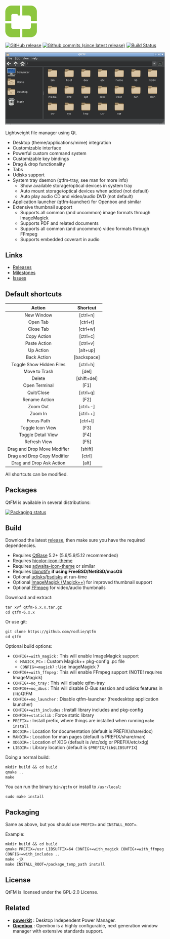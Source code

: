 <p align="left"><img src="share/hicolor/scalable/apps/qtfm.svg" alt="QList" height="100px"></p>

[![GitHub release](https://img.shields.io/github/release/rodlie/qtfm.svg)](https://github.com/rodlie/qtfm/releases)
[![Github commits (since latest release)](https://img.shields.io/github/commits-since/rodlie/qtfm/latest.svg)](https://github.com/rodlie/qtfm)
[![Build Status](https://travis-ci.org/rodlie/qtfm.svg?branch=master)](https://travis-ci.org/rodlie/qtfm)

![screenshot1](docs/screenshot.png)

Lightweight file manager using Qt.

  * Desktop (theme/applications/mime) integration
  * Customizable interface
  * Powerful custom command system
  * Customizable key bindings
  * Drag & drop functionality
  * Tabs
  * Udisks support
  * System tray daemon (qtfm-tray, see man for more info)
    * Show available storage/optical devices in system tray
    * Auto mount storage/optical devices when added (not default)
    * Auto play audio CD and video/audio DVD (not default)
  * Application launcher (qtfm-launcher) for Openbox and similar
  * Extensive thumbnail support
    * Supports all common (and uncommon) image formats through ImageMagick
    * Supports PDF and related documents
    * Supports all common (and uncommon) video formats through FFmpeg
    * Supports embedded coverart in audio

## Links

 * [Releases](https://github.com/rodlie/qtfm/releases)
 * [Milestones](https://github.com/rodlie/qtfm/milestones)
 * [Issues](https://github.com/rodlie/qtfm/issues)

## Default shortcuts

| Action                      | Shortcut    |
|:---------------------------:|:-----------:|
| New Window                  | [ctrl+n]    |
| Open Tab                    | [ctrl+t]    |
| Close Tab                   | [ctrl+w]    |
| Copy Action                 | [ctrl+c]    |
| Paste Action                | [ctrl+v]    |
| Up Action                   | [alt+up]    |
| Back Action                 | [backspace] |
| Toggle Show Hidden Files    | [ctrl+h]    |
| Move to Trash               | [del]       |
| Delete                      | [shift+del] |
| Open Terminal               | [F1]        |
| Quit/Close                  | [ctrl+q]    |
| Rename Action               | [F2]        |
| Zoom Out                    | [ctrl+-]    |
| Zoom In                     | [ctrl++]    |
| Focus Path                  | [ctrl+l]    |
| Toggle Icon View            | [F3]        |
| Toggle Detail View          | [F4]        |
| Refresh View                | [F5]        |
| Drag and Drop Move Modifier | [shift]     |
| Drag and Drop Copy Modifier | [ctrl]      |
| Drag and Drop Ask Action    | [alt]       |

All shortcuts can be modified.

## Packages

QtFM is available in several distributions:

[![Packaging status](https://repology.org/badge/vertical-allrepos/qtfm.svg)](https://repology.org/metapackage/qtfm)

## Build

Download the latest [release](https://github.com/rodlie/qtfm/releases), then make sure you have the required dependencies.

* Requires [QtBase](http://qt.io) 5.2+ (5.6/5.9/5.12 recommended)
* Requires [hicolor-icon-theme](https://www.freedesktop.org/wiki/Software/icon-theme/)
* Requires [adwaita-icon-theme](https://github.com/GNOME/adwaita-icon-theme) or similar
* Requires [libinotify](https://github.com/libinotify-kqueue/libinotify-kqueue) **if using FreeBSD/NetBSD/macOS**
* Optional [udisks](https://www.freedesktop.org/wiki/Software/udisks/)/[bsdisks](https://www.freshports.org/sysutils/bsdisks/) at run-time
* Optional [ImageMagick (Magick++)](http://imagemagick.org) for improved thumbnail support
* Optional [FFmpeg](https://ffmpeg.org) for video/audio thumbnails

Download and extract:
```
tar xvf qtfm-6.x.x.tar.gz
cd qtfm-6.x.x
```

Or use git:
```
git clone https://github.com/rodlie/qtfm
cd qtfm
```
Optional build options:

 * ``CONFIG+=with_magick`` : This will enable ImageMagick support
   * ``MAGICK_PC=`` : Custom Magick++ pkg-config .pc file
   * ``CONFIG+=magick7`` : Use ImageMagick 7
 * ``CONFIG+=with_ffmpeg`` : This will enable FFmpeg support (NOTE! requires ImageMagick)
 * ``CONFIG+=no_tray`` : This will disable qtfm-tray
 * ``CONFIG+=no_dbus`` : This will disable D-Bus session and udisks features in (lib)QtFM
 * ``CONFIG+=no_launcher`` : Disable qtfm-launcher (freedesktop application launcher)
 * ``CONFIG+=with_includes`` : Install library includes and pkg-config
 * ``CONFIG+=staticlib`` : Force static library
 * ``PREFIX=`` : Install prefix, where things are installed when running ``make install``
 * ``DOCDIR=`` : Location for documentation (default is PREFIX/share/doc)
 * ``MANDIR=`` : Location for man pages (default is PREFIX/share/man)
 * ``XDGDIR=`` : Location of XDG (default is /etc/xdg or PREFIX/etc/xdg)
 * ``LIBDIR=`` : Library location (default is ``$PREFIX/lib$LIBSUFFIX``)


Doing a normal build:
```
mkdir build && cd build
qmake ..
make
```

You can run the binary ``bin/qtfm`` or install to ``/usr/local``:
```
sudo make install
```

## Packaging

Same as above, but you should use ``PREFIX=`` and ``INSTALL_ROOT=``.

Example:

```
mkdir build && cd build
qmake PREFIX=/usr LIBSUFFIX=64 CONFIG+=with_magick CONFIG+=with_ffmpeg CONFIG+=with_includes ..
make -jX
make INSTALL_ROOT=/package_temp_path install
```

## License

QtFM is licensed under the GPL-2.0 License.

## Related

 * **[powerkit](https://github.com/rodlie/powerkit)** : Desktop Independent Power Manager.
 * **[Openbox](http://openbox.org/wiki/Main_Page)** : Openbox is a highly configurable, next generation window manager with extensive standards support.
